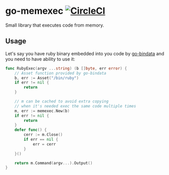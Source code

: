 # go-memexec [![CircleCI](https://circleci.com/gh/amenzhinsky/go-memexec.svg?style=svg)](https://circleci.com/gh/amenzhinsky/go-memexec)

Small library that executes code from memory.

## Usage

Let's say you have ruby binary embedded into you code by [go-bindata](https://github.com/jteeuwen/go-bindata) and you need to have ability to use it:

```go
func RubyExec(argv ...string) (b []byte, err error) {
	// Asset function provided by go-bindata
	b, err := Asset("/bin/ruby")
	if err != nil {
		return
	}

	// m can be cached to avoid extra copying
	// when it's needed exec the same code multiple times
	m, err := memexec.New(b)
	if err != nil {
		return
	}
	defer func() {
		cerr := m.Close() 
		if err == nil {
			err = cerr
		}
	}()

	return m.Command(argv...).Output()
}
```
